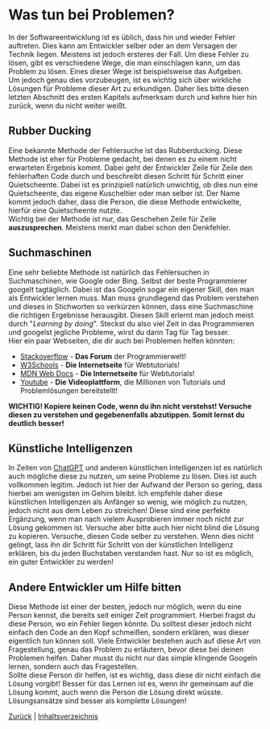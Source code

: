 # Was tun bei Problemen?
In der Softwareentwicklung ist es üblich, dass hin und wieder Fehler auftreten. Dies kann am Entwickler selber oder an dem Versagen der Technik liegen. Meistens ist jedoch ersteres der Fall. Um diese Fehler zu lösen, gibt es verschiedene Wege, die man einschlagen kann, um das Problem zu lösen. Eines dieser Wege ist beispielsweise das Aufgeben. <br>
Um jedoch genau dies vorzubeugen, ist es wichtig sich über wirkliche Lösungen für Probleme dieser Art zu erkundigen. Daher lies bitte diesen letzten Abschnitt des ersten Kapitels aufmerksam durch und kehre hier hin zurück, wenn du nicht weiter weißt. <br>
## Rubber Ducking
Eine bekannte Methode der Fehlersuche ist das Rubberducking. Diese Methode ist eher für Probleme gedacht, bei denen es zu einem nicht erwarteten Ergebnis kommt. Dabei geht der Entwickler Zeile für Zeile den fehlerhaften Code durch und beschreibt diesen Schritt für Schritt einer Quietscheente. Dabei ist es prinzipiell natürlich unwichtig, ob dies nun eine Quietscheente, das eigene Kuscheltier oder man selber ist. Der Name kommt jedoch daher, dass die Person, die diese Methode entwickelte, hierfür eine Quietscheente nutzte. <br> Wichtig bei der Methode ist nur, das Geschehen Zeile für Zeile **auszusprechen**. Meistens merkt man dabei schon den Denkfehler.
## Suchmaschinen
Eine sehr beliebte Methode ist natürlich das Fehlersuchen in Suchmaschinen, wie Google oder Bing. Selbst der beste Programmierer googelt tagtäglich. Dabei ist das Googeln sogar ein eigener Skill, den man als Entwickler lernen muss. Man muss grundlegend das Problem verstehen und dieses in Stichworten so verkürzen können, dass eine Suchmaschine die richtigen Ergebnisse herausgibt. Diesen Skill erlernt man jedoch meist durch "_Learning by doing_". Steckst du also viel Zeit in das Programmieren und googelst jegliche Probleme, wirst du darin Tag für Tag besser. <br>
Hier ein paar Webseiten, die dir auch bei Problemen helfen könnten:
- [Stackoverflow](https://stackoverflow.com) - **Das Forum** der Programmierwelt!
- [W3Schools](https://www.w3schools.com) - **Die Internetseite** für Webtutorials!
- [MDN Web Docs](https://developer.mozilla.org) - **Die Internetseite** für Webtutorials!
- [Youtube](https://www.youtube.com) - **Die Videoplattform**, die Millionen von Tutorials und Problemlösungen bereitstellt!

**WICHTIG! Kopiere keinen Code, wenn du ihn nicht verstehst! Versuche diesen zu verstehen und gegebenenfalls abzutippen. Somit lernst du deutlich besser!**
## Künstliche Intelligenzen
In Zeiten von [ChatGPT](https://chat.openai.com) und anderen künstlichen Intelligenzen ist es natürlich auch mögliche diese zu nutzen, um seine Probleme zu lösen. Dies ist auch vollkommen legitim. Jedoch ist hier der Aufwand der Person so gering, dass hierbei am wenigsten im Gehirn bleibt. Ich empfehle daher diese künstlichen Intelligenzen als Anfänger so wenig, wie möglich zu nutzen, jedoch nicht aus dem Leben zu streichen! Diese sind eine perfekte Ergänzung, wenn man nach vielem Ausprobieren immer noch nicht zur Lösung gekommen ist. Versuche aber bitte auch hier nicht blind die Lösung zu kopieren. Versuche, diesen Code selber zu verstehen. Wenn dies nicht gelingt, lass ihn dir Schritt für Schritt von der künstlichen Intelligenz erklären, bis du jeden Buchstaben verstanden hast. Nur so ist es möglich, ein guter Entwickler zu werden!
## Andere Entwickler um Hilfe bitten
Diese Methode ist einer der besten, jedoch nur möglich, wenn du eine Person kennst, die bereits seit einiger Zeit programmiert. Hierbei fragst du diese Person, wo ein Fehler liegen könnte. Du solltest dieser jedoch nicht einfach den Code an den Kopf schmeißen, sondern erklären, was dieser eigentlich tun können soll. Viele Entwickler bestehen auch auf diese Art von Fragestellung, genau das Problem zu erläutern, bevor diese bei deinen Problemen helfen. Daher musst du nicht nur das simple klingende Googeln lernen, sondern auch das Fragestellen. <br>
Sollte diese Person dir helfen, ist es wichtig, dass diese dir nicht einfach die Lösung vorgibt! Besser für das Lernen ist es, wenn ihr gemeinsam auf die Lösung kommt, auch wenn die Person die Lösung direkt wüsste. Lösungsansätze sind besser als komplette Lösungen!

[Zurück](./1.4%20Benötigte%20Software.md) |
[Inhaltsverzeichnis](../README.md)